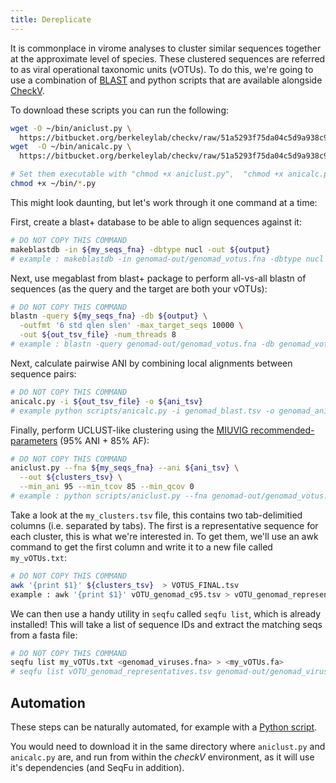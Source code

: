 ```yaml
---
title: Dereplicate
---
```



It is commonplace in virome analyses to cluster similar sequences together at the approximate level of species. These clustered sequences are referred to as viral operational taxonomic units (vOTUs). To do this, we're going to use a combination of [BLAST](https://www.ncbi.nlm.nih.gov/books/NBK279690/) and python scripts that are available alongside [CheckV](https://bitbucket.org/berkeleylab/checkv/src/master/). 

To download these scripts you can run the following: 

```bash
wget -O ~/bin/aniclust.py \
  https://bitbucket.org/berkeleylab/checkv/raw/51a5293f75da04c5d9a938c9af9e2b879fa47bd8/scripts/aniclust.py
wget  -O ~/bin/anicalc.py \
  https://bitbucket.org/berkeleylab/checkv/raw/51a5293f75da04c5d9a938c9af9e2b879fa47bd8/scripts/anicalc.py

# Set them executable with "chmod +x aniclust.py",  "chmod +x anicalc.py". And put the scripts in your path.
chmod +x ~/bin/*.py
```


This might look daunting, but let's work through it one command at a time:

First, create a blast+ database to be able to align sequences against it:

```bash
# DO NOT COPY THIS COMMAND
makeblastdb -in ${my_seqs_fna} -dbtype nucl -out ${output}
# example : makeblastdb -in genomad-out/genomad_votus.fna -dbtype nucl -out genomad_votus.db
```

Next, use megablast from blast+ package to perform all-vs-all blastn of sequences (as the query and the target are both
your vOTUs):

```bash
# DO NOT COPY THIS COMMAND
blastn -query ${my_seqs_fna} -db ${output} \
  -outfmt '6 std qlen slen' -max_target_seqs 10000 \
  -out ${out_tsv_file} -num_threads 8
# example : blastn -query genomad-out/genomad_votus.fna -db genomad_votus.db -outfmt '6 std qlen slen' -max_target_seqs 10000 -out genomad_blast.tsv -num_threads 8
```

Next, calculate pairwise ANI by combining local alignments between sequence pairs:

```bash
# DO NOT COPY THIS COMMAND
anicalc.py -i ${out_tsv_file} -o ${ani_tsv}
# example python scripts/anicalc.py -i genomad_blast.tsv -o genomad_ani.tsv
```

Finally, perform UCLUST-like clustering using the [MIUVIG recommended-parameters](https://www.nature.com/articles/nbt.4306) (95% ANI + 85% AF):

```bash
# DO NOT COPY THIS COMMAND
aniclust.py --fna ${my_seqs_fna} --ani ${ani_tsv} \
  --out ${clusters_tsv} \
  --min_ani 95 --min_tcov 85 --min_qcov 0
# example : python scripts/aniclust.py --fna genomad-out/genomad_votus.fna --ani genomad_ani.tsv --out vOTU_genomad_c95.tsv --min_ani 95 --min_tcov 85 --min_qcov 0
```

Take a look at the `my_clusters.tsv` file, this contains two tab-delimitied columns (i.e. separated by tabs). The first is a representative sequence for each cluster, this is what we're interested in. To get them, we'll use an awk command to get the first column and write it to a new file called `my_vOTUs.txt`:

```bash
# DO NOT COPY THIS COMMAND
awk '{print $1}' ${clusters_tsv}  > VOTUS_FINAL.tsv
example : awk '{print $1}' vOTU_genomad_c95.tsv > vOTU_genomad_representatives.tsv
```

We can then use a handy utility in `seqfu` called `seqfu list`, which is already installed! This will take a list of sequence IDs and extract the matching seqs from a fasta file:

```bash
# DO NOT COPY THIS COMMAND
seqfu list my_vOTUs.txt <genomad_viruses.fna> > <my_vOTUs.fa>
# seqfu list vOTU_genomad_representatives.tsv genomad-out/genomad_viruses.fna > vOTUs_representatives.fa
```

## Automation

These steps can be naturally automated, for example with a [Python script](https://gist.githubusercontent.com/telatin/5bdea9a46fd28370255dbb9db49ce6d6/raw/7b2b4f192e52cbe58ced8428b6dad7f83d354d22/dereplicate_votus.py).

You would need to download it in the same directory where `aniclust.py` and `anicalc.py` are, and run from within the
*checkV* environment, as it will use it's dependencies (and SeqFu in addition).